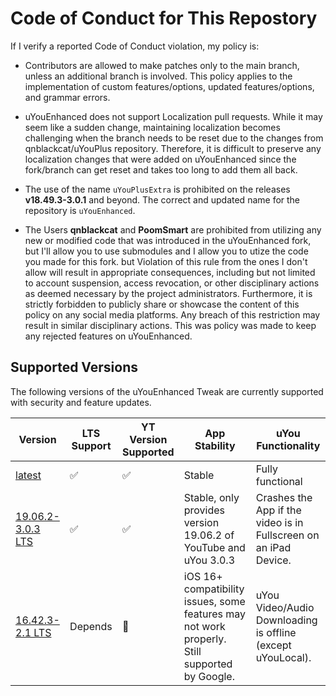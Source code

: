 # Code of Conduct for This Repostory
If I verify a reported Code of Conduct violation, my policy is:

- Contributors are allowed to make patches only to the main branch, unless an additional branch is involved. This policy applies to the implementation of custom features/options, updated features/options, and grammar errors.

- uYouEnhanced does not support Localization pull requests. While it may seem like a sudden change, maintaining localization becomes challenging when the branch needs to be reset due to the changes from qnblackcat/uYouPlus repository. Therefore, it is difficult to preserve any localization changes that were added on uYouEnhanced since the fork/branch can get reset and takes too long to add them all back.

- The use of the name `uYouPlusExtra` is prohibited on the releases **v18.49.3-3.0.1** and beyond. The correct and updated name for the repository is `uYouEnhanced`.

- The Users **qnblackcat** and **PoomSmart** are prohibited from utilizing any new or modified code that was introduced in the uYouEnhanced fork, but I'll allow you to use submodules and I allow you to utize the code you made for this fork. but Violation of this rule from the ones I don't allow will result in appropriate consequences, including but not limited to account suspension, access revocation, or other disciplinary actions as deemed necessary by the project administrators. Furthermore, it is strictly forbidden to publicly share or showcase the content of this policy on any social media platforms. Any breach of this restriction may result in similar disciplinary actions. This was policy was made to keep any rejected features on uYouEnhanced.

## Supported Versions

The following versions of the uYouEnhanced Tweak are currently supported with security and feature updates.

| Version | LTS Support | YT Version Supported | App Stability | uYou Functionality |
| ------- | ----------- | -------------------- | ------------- | ------------------ |
| [latest](https://github.com/arichornlover/uYouEnhanced/releases/latest) | ✅ | ✅ | Stable | Fully functional |
| [19.06.2-3.0.3 LTS](https://github.com/arichornlover/uYouEnhanced/releases/tag/v19.06.2-3.0.3) | ✅ | ✅ | Stable, only provides version 19.06.2 of YouTube and uYou 3.0.3 | Crashes the App if the video is in Fullscreen on an iPad Device. |
| [16.42.3-2.1 LTS](https://github.com/arichornlover/uYouEnhanced/releases/tag/v16.42.3-2.1-F21) | Depends | 🚫 | iOS 16+ compatibility issues, some features may not work properly. Still supported by Google. | uYou Video/Audio Downloading is offline (except uYouLocal). |
